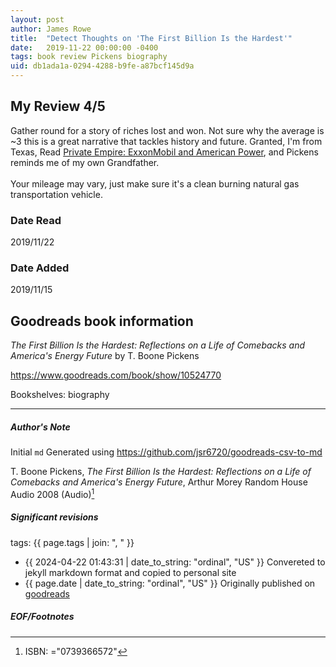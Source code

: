 ```yaml
---
layout: post
author: James Rowe
title:  "Detect Thoughts on 'The First Billion Is the Hardest'"
date:   2019-11-22 00:00:00 -0400
tags: book review Pickens biography
uid: db1ada1a-0294-4288-b9fe-a87bcf145d9a
---
```


<!-- highly dependent on how you personally use jekyll templates, and how you want this to show up -->
<!-- escape any jekyll keys with double brackets -->

## My Review 4/5

Gather round for a story of riches lost and won. Not sure why the average is ~3 this is a great narrative that tackles history and future. Granted, I'm from Texas, Read [Private Empire: ExxonMobil and American Power](https://www.goodreads.com/book/show/13372977), and Pickens reminds me of my own Grandfather.<br/><br/>Your mileage may vary, just make sure it's a clean burning natural gas transportation vehicle.

### Date Read
2019/11/22

### Date Added
2019/11/15

## Goodreads book information

*The First Billion Is the Hardest: Reflections on a Life of Comebacks and America's Energy Future* by T. Boone Pickens

https://www.goodreads.com/book/show/10524770

Bookshelves: biography

---

##### Author's Note

Initial `md` Generated using https://github.com/jsr6720/goodreads-csv-to-md

T. Boone Pickens, *The First Billion Is the Hardest: Reflections on a Life of Comebacks and America's Energy Future*, Arthur Morey Random House Audio 2008 (Audio)[^1]

##### Significant revisions

tags: {{ page.tags | join: ", " }} <!-- todo move this somewhere -->

- {{ 2024-04-22 01:43:31 | date_to_string: "ordinal", "US" }} Convereted to jekyll markdown format and copied to personal site
- {{ page.date | date_to_string: "ordinal", "US" }} Originally published on [goodreads](https://www.goodreads.com)

##### EOF/Footnotes

[^1]: ISBN: ="0739366572"